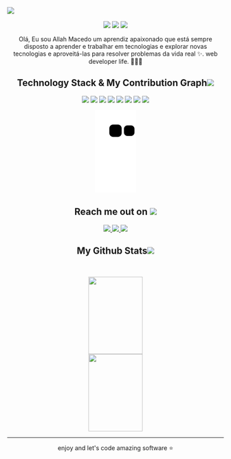 
 <!-- image hero -->
<img src="https://github.com/ritik307/ritik307/blob/main/images/header_.png" />

 <!-- tags -->
<p align="center">
 <img src="https://badges.pufler.dev/visits/AllahMacedo/AllahMacedo"/> 
 <img src="https://badges.pufler.dev/repos/AllahMacedo"/>
 <img src="https://badges.pufler.dev/commits/monthly/AllahMacedo" />
</p>

 <!-- about -->
<p align="center">
 Olá, Eu sou Allah Macedo um aprendiz apaixonado que está sempre disposto a aprender e trabalhar em tecnologias e explorar novas tecnologias e aproveitá-las para resolver problemas da  vida real ✨. web developer life. 👨🏻‍💻  
</p>   

 <!-- Technology Stack & My Contribution Graph -->
<h2 align="center">Technology Stack & My Contribution Graph<img src="https://github.com/ritik307/ritik307/blob/main/images/laptop.gif" width="50"></h2>
<p align="center">
 <img src="https://img.shields.io/badge/HTML5-E34F26?style=for-the-badge&logo=html5&logoColor=white"/>
 <img src="https://img.shields.io/badge/CSS3-1572B6?style=for-the-badge&logo=css3&logoColor=white"/>
 <img src="https://img.shields.io/badge/JavaScript-323330?style=for-the-badge&logo=javascript&logoColor=F7DF1E"/>
 <img src="https://img.shields.io/badge/jQuery-0769AD?style=for-the-badge&logo=jquery&logoColor=white"/>
 <img src="https://img.shields.io/badge/git-%23F05033.svg?style=for-the-badge&logo=git&logoColor=white"/>
 <img src="https://img.shields.io/badge/GitLab-330F63?style=for-the-badge&logo=gitlab&logoColor=white"/>
 <img src="https://img.shields.io/badge/GitHub-100000?style=for-the-badge&logo=github&logoColor=white"/>
 <img src="https://img.shields.io/badge/Trello-%23026AA7.svg?style=for-the-badge&logo=Trello&logoColor=white"/>
</p>

 <!-- snake -->
<p align="center">
  <img src="https://github.com/AllahMacedo/AllahMacedo/raw/output/github-contribution-grid-snake.svg" alt="snake"></center>
</p>

<!-- reach me out on --> 
<h2 align="center">Reach me out on <img src="https://media0.giphy.com/media/jqNPzdTTxQfOgOqpO4/source.gif" width="50"></h2>
<p align="center">
<!-- <img src="https://img.shields.io/badge/-AllahMacedo-purple?style=flat-square&logo=instagram&logoColor=white&link=https://www.instagram.com/pinkdogg307/"/> -->
 <a href="mailto: allah.coder@gmail.com">
   <img src="https://img.shields.io/badge/Gmail-D14836?style=for-the-badge&logo=gmail&logoColor=white"/>
 </a>
 <a href="https://www.linkedin.com/in/allah-macedo-1b3613122//">
   <img src="https://img.shields.io/badge/LinkedIn-0077B5?style=for-the-badge&logo=linkedin&logoColor=white/"/>
 </a>
 <a href="#">
   <img src="https://img.shields.io/badge/Portfolio-%23000000.svg?style=for-the-badge&logo=firefox&logoColor=#FF7139/"/>
 </a> 
</p>

 <!-- My Github Stats -->
<h2 align="center">
  My Github Stats<img src="https://media.giphy.com/media/VgCDAzcKvsR6OM0uWg/giphy.gif" width="50">
</h2>
<br>
<p align = "center">
  <img height="180em" width="50%" src = "https://github-readme-stats.vercel.app/api?username=AllahMacedo&layout=compact&show_icons=true&theme=radical&bg_color=1C1C1C&border_color=D00FF7F&icon_color=A020F0&text_color=00FF7F&title_color=A020F0&&locale=pt-br&border_radius=20&hide_border=true" align="center">
  <img height="180em" width="50%" src = "https://github-readme-stats.vercel.app/api/top-langs/?username=AllahMacedo&layout=compact&show_icons=truelayout=compact&bg_color=1C1C1C&border_color=D00FF7F&icon_color=A020F0&text_color=00FF7F&title_color=A020F0&locale=pt-br&border_radius=20&hide_border=true" align="center">
</p>


 <!-- mensage footer -->
<hr>
<p align="center">enjoy and let's code amazing software ⭐</p>
